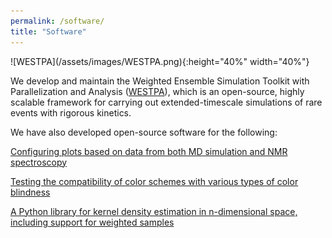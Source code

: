 ```yaml
---
permalink: /software/
title: "Software"
---
```


<div class="img_container">
![WESTPA](/assets/images/WESTPA.png){:height="40%" width="40%"}
</div>

We develop and maintain the Weighted Ensemble Simulation Toolkit with Parallelization and Analysis ([WESTPA](https://github.com/westpa/westpa)), which is an open-source, highly scalable framework for carrying out extended-timescale simulations of rare events with rigorous kinetics. 



We have also developed open-source software for the following:

[Configuring plots based on data from both MD simulation and NMR spectroscopy](https://github.com/KarlTDebiec "Ramaplot and MolDynPlot")

[Testing the compatibility of color schemes with various types of color blindness](https://github.com/ajd98/misc_simulation_tools "Misc Simulation Tools")

[A Python library for kernel density estimation in n-dimensional space, including support for weighted samples](https://github.com/ajd98/kde "KDE")
